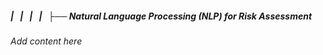 ##### |   |   |   |   ├──  Natural Language Processing (NLP) for Risk Assessment

*Add content here*